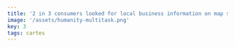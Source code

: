 ```yaml
---
title: '2 in 3 consumers looked for local business information on map sites/apps.'
image: '/assets/humanity-multitask.png'
key: 3
tags: cartes
---
```

